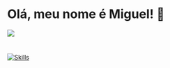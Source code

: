# Olá, meu nome é Miguel! 🤙

<picture>
  <source
    srcset="https://github-readme-stats.vercel.app/api?username=miguelkapicius&show_icons=true&theme=tokyonight"
    media="(prefers-color-scheme: dark)"
  />
  <source
    srcset="https://github-readme-stats.vercel.app/api?username=anuraghazra&show_icons=true&theme=transparent"
    media="(prefers-color-scheme: light), (prefers-color-scheme: no-preference)"
  />
  <img src="https://github-readme-stats.vercel.app/api?username=anuraghazra&show_icons=true" />
</picture>

#
[![Skills](https://devicons.dev.br/icons?icon=Python,html,css,javascript,astro,figma,linux&theme=dark)](https://devicons.dev.br/)
